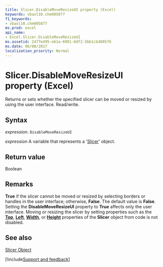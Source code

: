 ```yaml
---
title: Slicer.DisableMoveResizeUI property (Excel)
keywords: vbaxl10.chm905077
f1_keywords:
- vbaxl10.chm905077
ms.prod: excel
api_name:
- Excel.Slicer.DisableMoveResizeUI
ms.assetid: 2477e495-e61a-6981-6df2-5bb1cb480576
ms.date: 06/08/2017
localization_priority: Normal
---
```



# Slicer.DisableMoveResizeUI property (Excel)

Returns or sets whether the specified slicer can be moved or resized by using the user interface. Read/write.


## Syntax

_expression_. `DisableMoveResizeUI`

_expression_ A variable that represents a '[Slicer](Excel.Slicer.md)' object.


## Return value

Boolean


## Remarks

 **True** if the slicer cannot be moved or resized by selecting borders or handles in the user interface; otherwise, **False**. The default value is **False**. Setting the **DisableMoveResizeUI** property to **True** affects only the user interface. Moving or resizing the slicer by setting properties such as the **[Top](Excel.Slicer.Top.md)**, **[Left](Excel.Slicer.Left.md)**, **[Width](Excel.Slicer.Width.md)**, or **[Height](Excel.Slicer.Height.md)** properties of the **Slicer** object from code is not disabled.


## See also


[Slicer Object](Excel.Slicer.md)

[!include[Support and feedback](~/includes/feedback-boilerplate.md)]
